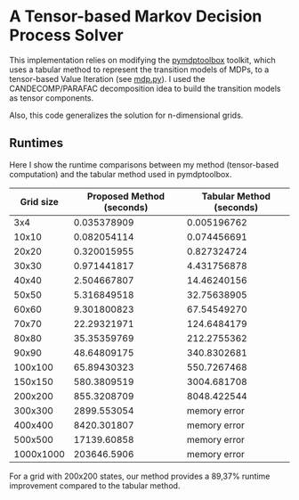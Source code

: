 # A Tensor-based Markov Decision Process Solver
This implementation relies on modifying the [pymdptoolbox](https://github.com/sawcordwell/pymdptoolbox) toolkit, which uses a tabular method to represent the transition models of MDPs, to a tensor-based Value Iteration (see [mdp.py](pymdptoolbox/src/mdptoolbox/mdp.py)). I used the CANDECOMP/PARAFAC decomposition idea to build the transition models as tensor components.

Also, this code generalizes the solution for n-dimensional grids.

## Runtimes

Here I show the runtime comparisons between my method (tensor-based computation) and the tabular method used in pymdptoolbox.

| Grid size | Proposed Method (seconds)| Tabular Method (seconds) |
| --- | --- | --- |
| 3x4	 | 0.035378909 | 	0.005196762 |
| 10x10	 | 0.082054114 | 	0.074456691	 |
| 20x20	 | 0.320015955	 | 0.827324724 |
| 30x30	 | 0.971441817	 | 4.431756878 |
| 40x40	 | 2.504667807	 | 14.46240156 |
| 50x50 |  5.316849518	 | 32.75638905 |
| 60x60	 | 9.301800823	 | 67.54549270 |
| 70x70	 | 22.29321971	 | 124.6484179 |
| 80x80	 | 35.35359769	 | 212.2755362 |
| 90x90	 | 48.64809175	 | 340.8302681 |
| 100x100 | 	65.89430323	 | 550.7267468 |
| 150x150 | 	580.3809519	 | 3004.681708 |
| 200x200 | 	855.3208709	 | 8048.422544  |
| 300x300 | 	2899.553054 | 	memory error |
| 400x400 | 	8420.301807	 | memory error |
| 500x500 | 	17139.60858	 | memory error |
| 1000x1000 | 	203646.5906	 | memory error |

For a grid with 200x200 states, our method provides a 89,37% runtime improvement compared to the tabular method.
